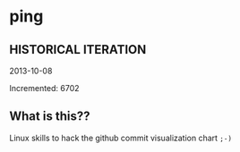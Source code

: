 # ping

## HISTORICAL ITERATION
2013-10-08

Incremented: 6702

## What is this?? 
Linux skills to hack the github commit visualization chart `;-)`
